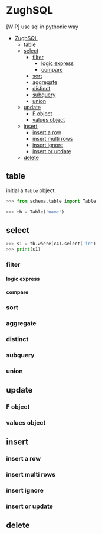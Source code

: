 # ZughSQL

[WIP] use sql in pythonic way

- [ZughSQL](#ZughSQL)
  - [table](#table)
  - [select](#select)
    - [filter](#filter)
      - [logic express](#logic-express)
      - [compare](#compare)
    - [sort](#sort)
    - [aggregate](#aggregate)
    - [distinct](#distinct)
    - [subquery](#subquery)
    - [union](#union)
  - [update](#update)
    - [F object](#F-object)
    - [values object](#values-object)
  - [insert](#insert)
    - [insert a row](#insert-a-row)
    - [insert multi rows](#insert-multi-rows)
    - [insert ignore](#insert-ignore)
    - [insert or update](#insert-or-update)
  - [delete](#delete)

## table

initial a `Table` object:

```py
>>> from schema.table import Table

>>> tb = Table('name')
```

## select

```py
>>> s1 = tb.where(c4).select('id')
>>> print(s1)
```

### filter

#### logic express

#### compare

### sort

### aggregate

### distinct

### subquery

### union

## update

### F object

### values object

## insert

### insert a row

### insert multi rows

### insert ignore

### insert or update

## delete
